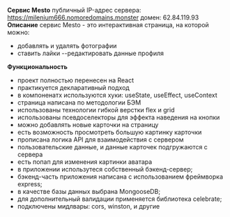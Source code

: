 
**Сервис Mesto**
публичный IP-адрес сервера: https://milenium666.nomoredomains.monster
домен: 62.84.119.93
**Описание**
сервис Mesto - это интерактивная страница, на которой можно:
- добавлять и удалять фотографии
- ставить лайки
--редактировать данные профиля

**Функциональность**
- проект полностью перенесен на React
- практикуется декларативный подход
- в компоненатх используются хуки: useState, useEffect, useContext
- страница написана по методологии БЭМ
- использованы технологии гибкой верстки flex и grid
- использованы псевдоселекторы для эффекта наведения на кнопки
- можно добавлять новые карточки на страницу
- есть возможность просмотреть большую картинку карточки
- прописана логика API для взаимодействия с сервером
- пользовательские данные, и данные карточек подгружаются с сервера
- есть попап для изменения картинки аватара
- в приложении использутеся собственный бэкенд-сервер;
- бэкенд-часть приложения написана с использованием фреймворка express;
- в качестве базы данных выбрана MongooseDB;
- для дополнительный валидации применяется библиотека celebrate;
- подключены мидлвары: cors, winston, и другие
